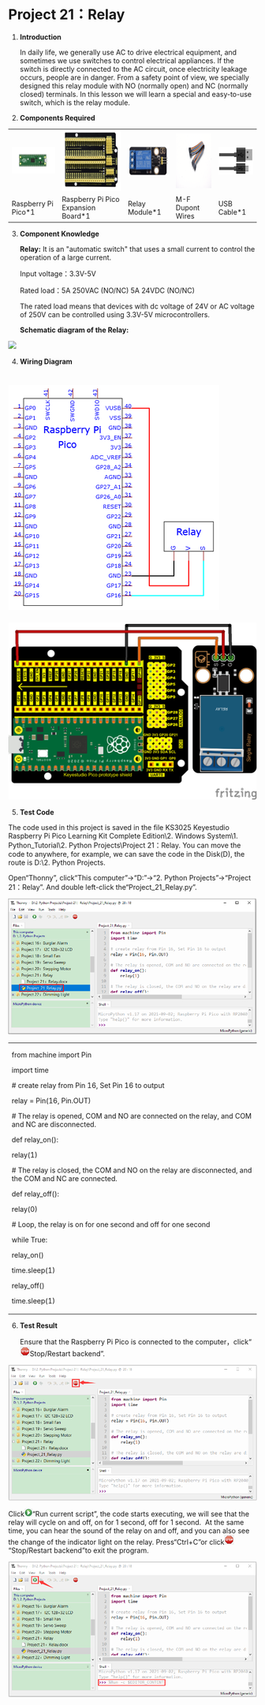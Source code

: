 # Project 21：Relay

1.  **Introduction**
    
    In daily life, we generally use AC to drive electrical equipment,
    and sometimes we use switches to control electrical appliances. If
    the switch is directly connected to the AC circuit, once electricity
    leakage occurs, people are in danger. From a safety point of view,
    we specially designed this relay module with NO (normally open) and
    NC (normally closed) terminals. In this lesson we will learn a
    special and easy-to-use switch, which is the relay module.

2.  **Components Required**

<table>
<tbody>
<tr class="odd">
<td><p><img src="https://raw.githubusercontent.com/keyestudio/KS3025-KS3025F-Keyestudio-Raspberry-Pi-Pico-Learning-Kit-Complete-Edition-Python/master/media/5207588df3059cf385957664d41e9ac6.jpeg" style="width:1.41806in;height:0.56458in" /></p></td>
<td><img src="https://raw.githubusercontent.com/keyestudio/KS3025-KS3025F-Keyestudio-Raspberry-Pi-Pico-Learning-Kit-Complete-Edition-Python/master/media/bc08dc3772fc1fef6fa1e07bd81f6680.png" style="width:1.66806in;height:1.28403in" /></td>
<td><img src="https://raw.githubusercontent.com/keyestudio/KS3025-KS3025F-Keyestudio-Raspberry-Pi-Pico-Learning-Kit-Complete-Edition-Python/master/media/1ea87894c6aa8d475203e447ad5e930a.png" style="width:1.27083in;height:0.68056in" /></td>
<td><img src="https://raw.githubusercontent.com/keyestudio/KS3025-KS3025F-Keyestudio-Raspberry-Pi-Pico-Learning-Kit-Complete-Edition-Python/master/media/1fbdfe0569327d9a42600a54336bf7b5.png" style="width:1.38819in;height:1.15833in" /></td>
<td><img src="https://raw.githubusercontent.com/keyestudio/KS3025-KS3025F-Keyestudio-Raspberry-Pi-Pico-Learning-Kit-Complete-Edition-Python/master/media/7dcbd02995be3c142b2f97df7f7c03ce.png" style="width:1.11528in;height:0.59722in" /></td>
</tr>
<tr class="even">
<td>Raspberry Pi Pico*1</td>
<td>Raspberry Pi Pico Expansion Board*1</td>
<td>Relay Module*1</td>
<td>M-F Dupont Wires</td>
<td>USB Cable*1</td>
</tr>
</tbody>
</table>

3.  **Component Knowledge**
    
    **Relay:** It is an "automatic switch" that uses a small current to
    control the operation of a large current.
    
    Input voltage：3.3V-5V
    
    Rated load：5A 250VAC (NO/NC) 5A 24VDC (NO/NC)
    
    The rated load means that devices with dc voltage of 24V or AC
    voltage of 250V can be controlled using 3.3V-5V microcontrollers.  
    
    **Schematic diagram of the Relay:**

![](/media/be1c90d2b52fc2489590e3f702a087bf.emf)

4.  **Wiring Diagram**

# ![](/media/bfe4e5e68d12e715c50f8aa5797a689c.png)

![](/media/0e76ea13b2034301be2ecdfde7f21f1e.png)

5.  **Test Code**

The code used in this project is saved in the file KS3025 Keyestudio
Raspberry Pi Pico Learning Kit Complete Edition\\2. Windows System\\1.
Python\_Tutorial\\2. Python Projects\\Project 21：Relay. You can move the
code to anywhere, for example, we can save the code in the Disk(D), the
route is D:\\2. Python Projects.

Open“Thonny”, click“This computer”→“D:”→“2. Python Projects”→“Project
21：Relay”. And double left-click the“Project\_21\_Relay.py”.

![](/media/6b610e7e5081befcea5305663f426d38.png)

<table>
<tbody>
<tr class="odd">
<td><p>from machine import Pin</p>
<p>import time</p>
<p># create relay from Pin 16, Set Pin 16 to output</p>
<p>relay = Pin(16, Pin.OUT)</p>
<p># The relay is opened, COM and NO are connected on the relay, and COM and NC are disconnected.</p>
<p>def relay_on():</p>
<p>relay(1)</p>
<p># The relay is closed, the COM and NO on the relay are disconnected, and the COM and NC are connected.</p>
<p>def relay_off():</p>
<p>relay(0)</p>
<p># Loop, the relay is on for one second and off for one second</p>
<p>while True:</p>
<p>relay_on()</p>
<p>time.sleep(1)</p>
<p>relay_off()</p>
<p>time.sleep(1)</p></td>
</tr>
</tbody>
</table>

6.  **Test Result**
    
    Ensure that the Raspberry Pi Pico is connected to the
    computer，click“![](/media/27451c8a9c13e29d02bc0f5831cfaf1f.png)Stop/Restart backend”.

![](/media/e9e38c240d8278f282fd2912cc73d331.png)

Click![](/media/da852227207616ccd9aff28f19e02690.png)“Run current script”, the code starts
executing, we will see that the relay will cycle on and off, on for 1
second, off for 1 second.  At the same time, you can hear the sound of
the relay on and off, and you can also see the change of the indicator
light on the relay. Press“Ctrl+C”or
click![](/media/27451c8a9c13e29d02bc0f5831cfaf1f.png)“Stop/Restart backend”to exit the program.

![](/media/be6f35e062c5656930fffa6dce839777.png)
